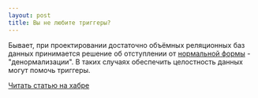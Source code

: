 ```yaml
---
layout: post
title: Вы не любите триггеры?
---
```


Бывает, при проектировании достаточно объёмных реляционных баз данных принимается решение об отступлении от [нормальной формы](https://ru.wikipedia.org/wiki/%D0%9D%D0%BE%D1%80%D0%BC%D0%B0%D0%BB%D1%8C%D0%BD%D0%B0%D1%8F_%D1%84%D0%BE%D1%80%D0%BC%D0%B0) - "денормализации". В таких случаях обеспечить целостность данных могут помочь триггеры.

[Читать статью на хабре](https://habrahabr.ru/post/310040/)

